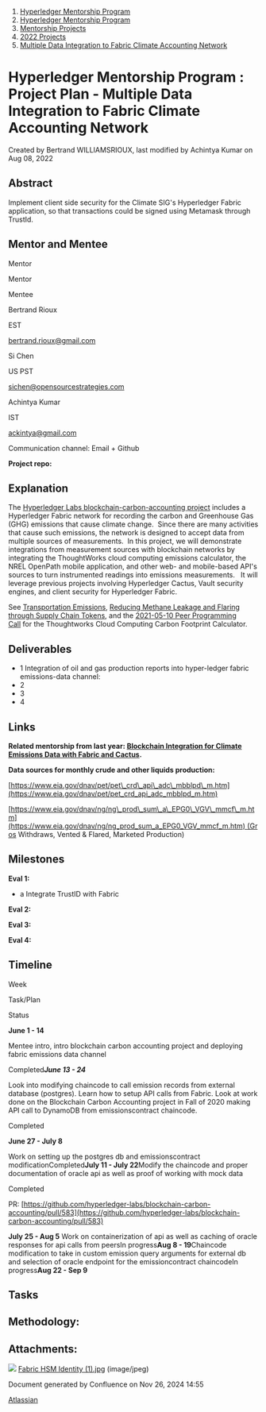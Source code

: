 1. [Hyperledger Mentorship Program](index.html)
2. [Hyperledger Mentorship Program](Hyperledger-Mentorship-Program_21954571.html)
3. [Mentorship Projects](Mentorship-Projects_21954604.html)
4. [2022 Projects](2022-Projects_21954800.html)
5. [Multiple Data Integration to Fabric Climate Accounting Network](Multiple-Data-Integration-to-Fabric-Climate-Accounting-Network_21954789.html)

# Hyperledger Mentorship Program : Project Plan - Multiple Data Integration to Fabric Climate Accounting Network

Created by Bertrand WILLIAMSRIOUX, last modified by Achintya Kumar on Aug 08, 2022

## **Abstract**

Implement client side security for the Climate SIG's Hyperledger Fabric application, so that transactions could be signed using Metamask through TrustId.

## **Mentor and Mentee**

Mentor

Mentor

Mentee

Bertrand Rioux

EST 

[bertrand.rioux@gmail.com](mailto:bertrand.rioux@gmail.com)

Si Chen

US PST 

[sichen@opensourcestrategies.com](mailto:sichen@opensourcestrategies.com)

Achintya Kumar

IST

[ackintya@gmail.com](mailto:ackintya@gmail.com)

Communication channel: Email + Github 

**Project repo:** 

## **Explanation**

The [Hyperledger Labs blockchain-carbon-accounting project](https://github.com/hyperledger-labs/blockchain-carbon-accounting) includes a Hyperledger Fabric network for recording the carbon and Greenhouse Gas (GHG) emissions that cause climate change.  Since there are many activities that cause such emissions, the network is designed to accept data from multiple sources of measurements.  In this project, we will demonstrate integrations from measurement sources with blockchain networks by integrating the ThoughtWorks cloud computing emissions calculator, the NREL OpenPath mobile application, and other web- and mobile-based API's sources to turn instrumented readings into emissions measurements.   It will leverage previous projects involving Hyperledger Cactus, Vault security engines, and client security for Hyperledger Fabric.

See [Transportation Emissions](https://lf-hyperledger.atlassian.net/wiki/display/CASIG/Transportation+Emissions), [Reducing Methane Leakage and Flaring through Supply Chain Tokens](https://lf-hyperledger.atlassian.net/wiki/display/events/Reducing+Methane+Leakage+and+Flaring+through+Supply+Chain+Tokens), and the [2021-05-10 Peer Programming Call](https://lf-hyperledger.atlassian.net/wiki/display/CASIG/2021-05-10+Peer+Programming+Call) for the Thoughtworks Cloud Computing Carbon Footprint Calculator.

## **Deliverables**

- 1 Integration of oil and gas production reports into hyper-ledger fabric emissions-data channel:
- 2
- 3
- 4

## **Links**

**Related mentorship from last year: [Blockchain Integration for Climate Emissions Data with Fabric and Cactus](https://lf-hyperledger.atlassian.net/wiki/display/INTERN/Blockchain+Integration+for+Climate+Emissions+Data+with+Fabric+and+Cactus).** 

**Data sources for monthly crude and other liquids production:** 

[https://www.eia.gov/dnav/pet/pet\_crd\_api\_adc\_mbblpd\_m.htm](https://www.eia.gov/dnav/pet/pet_crd_api_adc_mbblpd_m.htm)

[https://www.eia.gov/dnav/ng/ng\_prod\_sum\_a\_EPG0\_VGV\_mmcf\_m.htm](https://www.eia.gov/dnav/ng/ng_prod_sum_a_EPG0_VGV_mmcf_m.htm) (Gros Withdraws, Vented &amp; Flared, Marketed Production)

## **Milestones**

**Eval 1:**

- a Integrate TrustID with Fabric

**Eval 2:**

**Eval 3:**

**Eval 4:**

## **Timeline**

Week

Task/Plan

Status

**June 1 - 14**

Mentee intro, intro blockchain carbon accounting project and deploying fabric emissions data channel

Completed***June 13 - 24***

Look into modifying chaincode to call emission records from external database (postgres). Learn how to setup API calls from Fabric. Look at work done on the Blockchain Carbon Accounting project in Fall of 2020 making API call to DynamoDB from emissionscontract chaincode.

Completed

**June 27 - July 8**

Work on setting up the postgres db and emissionscontract modificationCompleted**July 11 - July 22**Modify the chaincode and proper documentation of oracle api as well as proof of working with mock data

Completed 

PR: [https://github.com/hyperledger-labs/blockchain-carbon-accounting/pull/583](https://github.com/hyperledger-labs/blockchain-carbon-accounting/pull/583)

**July 25 - Aug 5** Work on containerization of api as well as caching of oracle responses for api calls from peersIn progress**Aug 8 - 19**Chaincode modification to take in custom emission query arguments for external db and selection of oracle endpoint for the emissioncontract chaincodeIn progress**Aug 22 - Sep 9**

## **Tasks**

## **Methodology:**

## Attachments:

![](images/icons/bullet_blue.gif) [Fabric HSM Identity (1).jpg](attachments/21958734/21966775.jpg) (image/jpeg)

Document generated by Confluence on Nov 26, 2024 14:55

[Atlassian](http://www.atlassian.com/)
